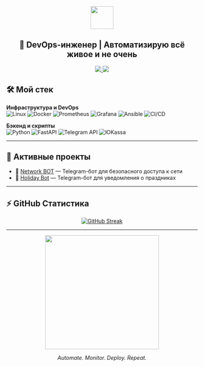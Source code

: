 
<div align="center">
  <img src="https://media.giphy.com/media/hvRJCLFzcasrR4ia7z/giphy.gif" width="60px"/>
  <h2>🚀 DevOps-инженер | Автоматизирую всё живое и не очень</h2>
  
  <div id="badges">
    <a href="https://t.me/saintrewxrld">
      <img src="https://img.shields.io/badge/Telegram-26A5E4?style=for-the-badge&logo=telegram&logoColor=white"/>
    </a>
    <a href="https://github.com/antirewxrld">
      <img src="https://img.shields.io/badge/GitHub-181717?style=for-the-badge&logo=github&logoColor=white"/>
    </a>
  </div>
</div>

  
</div>

## 🛠️ Мой стек

**Инфраструктура и DevOps**  
![Linux](https://img.shields.io/badge/Linux-Debian%2FUbuntu-green?logo=linux&logoColor=white)
![Docker](https://img.shields.io/badge/Docker-2496ED?logo=docker&logoColor=white)
![Prometheus](https://img.shields.io/badge/Prometheus-E6522C?logo=prometheus&logoColor=white)
![Grafana](https://img.shields.io/badge/Grafana-F46800?logo=grafana&logoColor=white)
![Ansible](https://img.shields.io/badge/Ansible-EE0000?logo=ansible&logoColor=white)
![CI/CD](https://img.shields.io/badge/CI%2FCD-blue?logo=githubactions&logoColor=white)

**Бэкенд и скрипты**  
![Python](https://img.shields.io/badge/Python-3776AB?logo=python&logoColor=white)
![FastAPI](https://img.shields.io/badge/FastAPI-009688?logo=fastapi&logoColor=white)
![Telegram API](https://img.shields.io/badge/Telegram_API-26A5E4?logo=telegram&logoColor=white)
![ЮKassa](https://img.shields.io/badge/ЮKassa-0055FF?logo=yoomoney&logoColor=white)

---

## 📌 Активные проекты

- 🤖 [Network BOT](https://t.me/ntechvpnbot) — Telegram-бот для безопасного доступа к сети  
- 🎉 [Holiday Bot](https://github.com/antirewxrld/holidaybot) — Telegram-бот для уведомления о праздниках  

---

## ⚡ GitHub Статистика

<div align="center">
<a href="https://git.io/streak-stats"><img src="https://github-readme-streak-stats.herokuapp.com?user=antirewxrld&theme=transparent&hide_border=true&locale=ru" alt="GitHub Streak" /></a>
</div>

---

<div align="center">
  <img src="https://media.giphy.com/media/xT9IgzoKnwFNmISR8I/giphy.gif" width="300px"/>
  <p><i>Automate. Monitor. Deploy. Repeat.</i></p>
</div>
